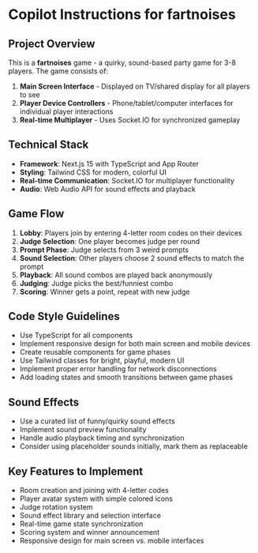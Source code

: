# Copilot Instructions for fartnoises

<!-- Use this file to provide workspace-specific custom instructions to Copilot. For more details, visit https://code.visualstudio.com/docs/copilot/copilot-customization#_use-a-githubcopilotinstructionsmd-file -->

## Project Overview

This is a **fartnoises** game - a quirky, sound-based party game for 3-8 players. The game consists of:

1. **Main Screen Interface** - Displayed on TV/shared display for all players to see
2. **Player Device Controllers** - Phone/tablet/computer interfaces for individual player interactions
3. **Real-time Multiplayer** - Uses Socket.IO for synchronized gameplay

## Technical Stack

- **Framework**: Next.js 15 with TypeScript and App Router
- **Styling**: Tailwind CSS for modern, colorful UI
- **Real-time Communication**: Socket.IO for multiplayer functionality
- **Audio**: Web Audio API for sound effects and playback

## Game Flow

1. **Lobby**: Players join by entering 4-letter room codes on their devices
2. **Judge Selection**: One player becomes judge per round
3. **Prompt Phase**: Judge selects from 3 weird prompts
4. **Sound Selection**: Other players choose 2 sound effects to match the prompt
5. **Playback**: All sound combos are played back anonymously
6. **Judging**: Judge picks the best/funniest combo
7. **Scoring**: Winner gets a point, repeat with new judge

## Code Style Guidelines

- Use TypeScript for all components
- Implement responsive design for both main screen and mobile devices
- Create reusable components for game phases
- Use Tailwind classes for bright, playful, modern UI
- Implement proper error handling for network disconnections
- Add loading states and smooth transitions between game phases

## Sound Effects

- Use a curated list of funny/quirky sound effects
- Implement sound preview functionality
- Handle audio playback timing and synchronization
- Consider using placeholder sounds initially, mark them as replaceable

## Key Features to Implement

- Room creation and joining with 4-letter codes
- Player avatar system with simple colored icons
- Judge rotation system
- Sound effect library and selection interface
- Real-time game state synchronization
- Scoring system and winner announcement
- Responsive design for main screen vs. mobile interfaces
